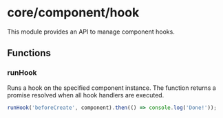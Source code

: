 # core/component/hook

This module provides an API to manage component hooks.

## Functions

### runHook

Runs a hook on the specified component instance.
The function returns a promise resolved when all hook handlers are executed.

```js
runHook('beforeCreate', component).then(() => console.log('Done!'));
```

